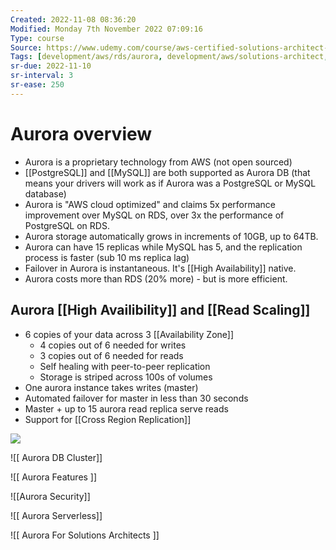 ```yaml
---
Created: 2022-11-08 08:36:20
Modified: Monday 7th November 2022 07:09:16
Type: course
Source: https://www.udemy.com/course/aws-certified-solutions-architect-associate-saa-c01/?xref=E0Aed11STH4LPUQvCz0GJFABTmM=
Tags: [development/aws/rds/aurora, development/aws/solutions-architect, review]
sr-due: 2022-11-10
sr-interval: 3
sr-ease: 250
---
```


# Aurora overview

- Aurora is a proprietary technology from AWS (not open sourced)
- [[PostgreSQL]] and [[MySQL]] are both supported as Aurora DB (that means your drivers will work as if Aurora was a PostgreSQL or MySQL database)
- Aurora is "AWS cloud optimized" and claims 5x performance improvement over MySQL on RDS, over 3x the performance of PostgreSQL on RDS.
- Aurora storage automatically grows in increments of 10GB, up to 64TB.
- Aurora can have 15 replicas while MySQL has 5, and the replication process is faster (sub 10 ms replica lag)
- Failover in Aurora is instantaneous. It's [[High Availability]] native.
- Aurora costs more than RDS (20% more) - but is more efficient.

## Aurora [[High Availibility]] and [[Read Scaling]]

- 6 copies of your data across 3 [[Availability Zone]]
    - 4 copies out of 6 needed for writes
    - 3 copies out of 6 needed for reads
    - Self healing with peer-to-peer replication
    - Storage is striped across 100s of volumes
- One aurora instance takes writes (master)
- Automated failover for master in less than 30 seconds
- Master + up to 15 aurora read replica serve reads
- Support for [[Cross Region Replication]]

![](2019-12-30-09-16-14.png)

![[ Aurora DB Cluster]]

![[ Aurora Features ]]

![[Aurora Security]]

![[ Aurora Serverless]]

![[ Aurora For Solutions Architects ]]